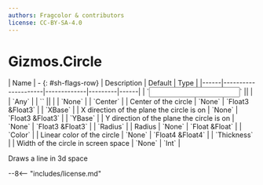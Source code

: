 ```yaml
---
authors: Fragcolor & contributors
license: CC-BY-SA-4.0
---
```



# Gizmos.Circle

<div class="sh-parameters" markdown="1">
| Name | - {: #sh-flags-row} | Description | Default | Type |
|------|---------------------|-------------|---------|------|
| `<input>` || | | `Any` |
| `<output>` || | | `None` |
| `Center` |  | Center of the circle | `None` | `Float3 &Float3` |
| `XBase` |  | X direction of the plane the circle is on | `None` | `Float3 &Float3` |
| `YBase` |  | Y direction of the plane the circle is on | `None` | `Float3 &Float3` |
| `Radius` |  | Radius | `None` | `Float &Float` |
| `Color` |  | Linear color of the circle | `None` | `Float4 &Float4` |
| `Thickness` |  | Width of the circle in screen space | `None` | `Int` |

</div>

Draws a line in 3d space

--8<-- "includes/license.md"
